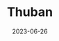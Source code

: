 ---
title: "Thuban"
type: star
constellation: Draco
date: 2023-06-26
hashtag: thuban
tags:
  - star
  - Draco
---